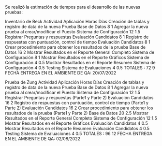 Se realizó la estimación de tiempos para el desarrollo de las nuevas pruebas:

Inventario de Beck
Actividad	Aplicación	Horas	Días
Creación de tablas y registro de data de la nueva Prueba	Base de Datos	8	1
Agregar la nueva prueba al crear/modificar el Puesto	Sistema de Configuración	12	1.5
Registrar Preguntas y respuestas 	Evaluación Candidatos	8	1
Registro de respuestas con puntuación, control de tiempo	Evaluación Candidatos	8	1
Crear procedimiento para obtener los resultados de la prueba	Base de Datos  	16	2
Mostrar Resultados en el Reporte General Completo	Sistema de Configuración	8	1
Mostrar Resultados en el Reporte Gráficos	Sistema de Configuración	4	0.5
Mostrar Resultados en el Reporte Resumen	Sistema de Configuración	4	0.5
Testing	Sistema de Evaluaciones 	4	0.5
TOTALES :	72	9
FECHA ENTREGA EN EL AMBIENTE DE QA: 20/07/2022			


Prueba de Zung
Actividad	Aplicación	Horas	Días
Creación de tablas y registro de data de la nueva Prueba	Base de Datos	8	1
Agregar la nueva prueba al crear/modificar el Puesto	Sistema de Configuración	12	1.5
Registrar Preguntas y respuestas (Parte1 y Parte 2)	Evaluación Candidatos	16	2
Registro de respuestas con puntuación, control de tiempo (Parte1 y Parte 2)	Evaluación Candidatos	16	2
Crear procedimiento para obtener los resultados de la prueba (Parte1 y Parte 2)	Base de Datos  	20	2.5
Mostrar Resultados en el Reporte General Completo	Sistema de Configuración	12	1.5
Mostrar Resultados en el Reporte Gráficos	Evaluación Candidatos	4	0.5
Mostrar Resultados en el Reporte Resumen	Evaluación Candidatos	4	0.5
Testing	Sistema de Evaluaciones 	4	0.5
TOTALES :	96	12
FECHA ENTREGA EN EL AMBIENTE DE QA: 02/08/2022			

